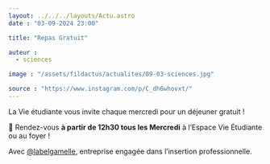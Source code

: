 ```yaml
---
layout: ../../../layouts/Actu.astro
date : "03-09-2024 23:00"

title: "Repas Gratuit"

auteur :
  - sciences

image : "/assets/fildactus/actualites/09-03-sciences.jpg"

source : "https://www.instagram.com/p/C_dh6whovxt/"
---
```


La Vie étudiante vous invite chaque mercredi pour un déjeuner gratuit !

🍲 Rendez-vous __à partir de 12h30 tous les Mercredi__ à l’Espace Vie Étudiante ou au foyer !

Avec [@labelgamelle](https://www.instagram.com/labelgamelle/), entreprise engagée dans l’insertion professionnelle.